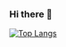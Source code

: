 ### Hi there 👋

<!--
**Chenlinsha/Chenlinsha** is a ✨ _special_ ✨ repository because its `README.md` (this file) appears on your GitHub profile.

Here are some ideas to get you started:

- 🔭 I’m currently working on ...
- 🌱 I’m currently learning ...
- 👯 I’m looking to collaborate on ...
- 🤔 I’m looking for help with ...
- 💬 Ask me about ...
- 📫 How to reach me: ...
- 😄 Pronouns: ...
- ⚡ Fun fact: ...
-->

<!--
[![Chenlinsha's GitHub stats](https://github-readme-stats.vercel.app/api?username=Chenlinsha)](https://github.com/Chenlinsha/github-readme-stats)-->
[![Top Langs](https://github-readme-stats.vercel.app/api/top-langs/?username=Chenlinsha&layout=compact)](https://github.com/Chenlinsha/github-readme-stats)
